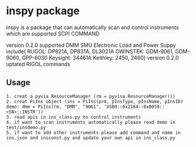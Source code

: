 # inspy package
inspy is a package that can automatically scan and control instruments which are supported SCPI COMMAND

version 0.2.0 supported DMM SMU Electronic Load and Power Suppy include( RUGOL: DP821A, DP831A, DL3021A GWINSTEK: GDM-9061, GDM-9060, GPP-6030 Keysight: 34461A Keithley: 2450, 2460)
version 0.2.0 uptated RIGOL commands
## Usage
    1. creat a pyvia ResourceManager (rm = pyvisa.ResourceManager())
    2. creat PiIns object (ins = PiIns(prm, pInsType, pInsName, pInsID) demo: dmm = PiIns(rm, "DMM", "9061", 'USB0::0x2184::0x0059::<SN>::INSTR'))
    3. read apis in ins_class.py to control instruments
    4. if want to scan instruments automatically please read demo in test/insdemo.py
    5. if want to add other instruments please add command and name in ins.json and insconst.py and update your own api in ins_class.py